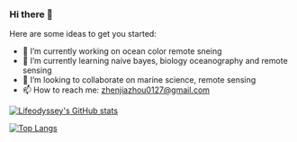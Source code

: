 ### Hi there 👋
Here are some ideas to get you started:

- 🔭 I’m currently working on ocean color remote sneing
- 🌱 I’m currently learning naive bayes, biology oceanography and remote sensing 
- 👯 I’m looking to collaborate on marine science, remote sensing
- 📫 How to reach me: zhenjiazhou0127@gmail.com

[![Lifeodyssey's GitHub stats](https://github-readme-stats.vercel.app/api?username=lifeodyssey)](https://github.com/anuraghazra/github-readme-stats)

[![Top Langs](https://github-readme-stats.vercel.app/api/top-langs/?username=lifeodyssey&layout=compact)](https://github.com/anuraghazra/github-readme-stats)


<!--
**lifeodyssey/lifeodyssey** is a ✨ _special_ ✨ repository because its `README.md` (this file) appears on your GitHub profile.

Here are some ideas to get you started:

- 🔭 I’m currently working on ocean color remote sneing
- 🌱 I’m currently learning naive bayes, biology oceanography and remote sensing 
- 👯 I’m looking to collaborate on marine science, remote sensing
- 📫 How to reach me: zhenjiazhou0127@gmail.com

-->
